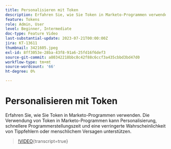 ```yaml
---
title: Personalisieren mit Token
description: Erfahren Sie, wie Sie Token in Marketo-Programmen verwenden. Die Verwendung von Token in Marketo-Programmen kann Personalisierung, schnellere Programmerstellungszeit und eine verringerte Wahrscheinlichkeit von Tippfehlern oder menschlichem Versagen unterstützen.
feature: Tokens
role: Admin, User
level: Beginner, Intermediate
doc-type: Feature Video
last-substantial-update: 2023-07-21T00:00:00Z
jira: KT-13611
thumbnail: 3421605.jpeg
exl-id: 8ff3053e-28ba-43f8-91a6-25fd16f6def3
source-git-commit: a80342218bbc8c42f88c6ccf3a435cbbd3bd47d0
workflow-type: tm+mt
source-wordcount: '66'
ht-degree: 0%

---
```


# Personalisieren mit Token

Erfahren Sie, wie Sie Token in Marketo-Programmen verwenden. Die Verwendung von Token in Marketo-Programmen kann Personalisierung, schnellere Programmerstellungszeit und eine verringerte Wahrscheinlichkeit von Tippfehlern oder menschlichem Versagen unterstützen.

>[!VIDEO](https://video.tv.adobe.com/v/3421605/?learn=on){transcript=true}
